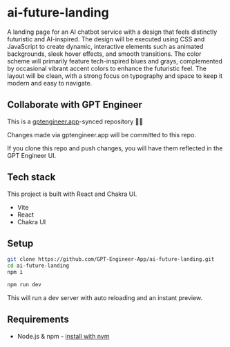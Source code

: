 # ai-future-landing

A landing page for an AI chatbot service with a design that feels distinctly futuristic and AI-inspired. The design will be executed using CSS and JavaScript to create dynamic, interactive elements such as animated backgrounds, sleek hover effects, and smooth transitions. The color scheme will primarily feature tech-inspired blues and grays, complemented by occasional vibrant accent colors to enhance the futuristic feel. The layout will be clean, with a strong focus on typography and space to keep it modern and easy to navigate.

## Collaborate with GPT Engineer

This is a [gptengineer.app](https://gptengineer.app)-synced repository 🌟🤖

Changes made via gptengineer.app will be committed to this repo.

If you clone this repo and push changes, you will have them reflected in the GPT Engineer UI.

## Tech stack

This project is built with React and Chakra UI.

- Vite
- React
- Chakra UI

## Setup

```sh
git clone https://github.com/GPT-Engineer-App/ai-future-landing.git
cd ai-future-landing
npm i
```

```sh
npm run dev
```

This will run a dev server with auto reloading and an instant preview.

## Requirements

- Node.js & npm - [install with nvm](https://github.com/nvm-sh/nvm#installing-and-updating)
